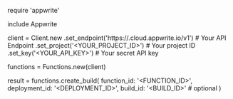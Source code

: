 require 'appwrite'

include Appwrite

client = Client.new
    .set_endpoint('https://<REGION>.cloud.appwrite.io/v1') # Your API Endpoint
    .set_project('<YOUR_PROJECT_ID>') # Your project ID
    .set_key('<YOUR_API_KEY>') # Your secret API key

functions = Functions.new(client)

result = functions.create_build(
    function_id: '<FUNCTION_ID>',
    deployment_id: '<DEPLOYMENT_ID>',
    build_id: '<BUILD_ID>' # optional
)
